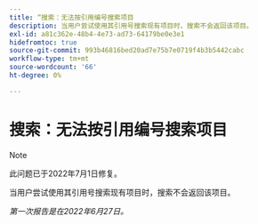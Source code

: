 ```yaml
---
title: “搜索：无法按引用编号搜索项目
description: 当用户尝试使用其引用号搜索现有项目时，搜索不会返回该项目。
exl-id: a81c362e-48b4-4e73-ad73-64179be0e3e1
hidefromtoc: true
source-git-commit: 993b46816bed20ad7e75b7e0719f4b3b5442cabc
workflow-type: tm+mt
source-wordcount: '66'
ht-degree: 0%

---
```


# 搜索：无法按引用编号搜索项目

>[!NOTE]
>
>此问题已于2022年7月1日修复。

当用户尝试使用其引用号搜索现有项目时，搜索不会返回该项目。

_第一次报告是在2022年6月27日。_
